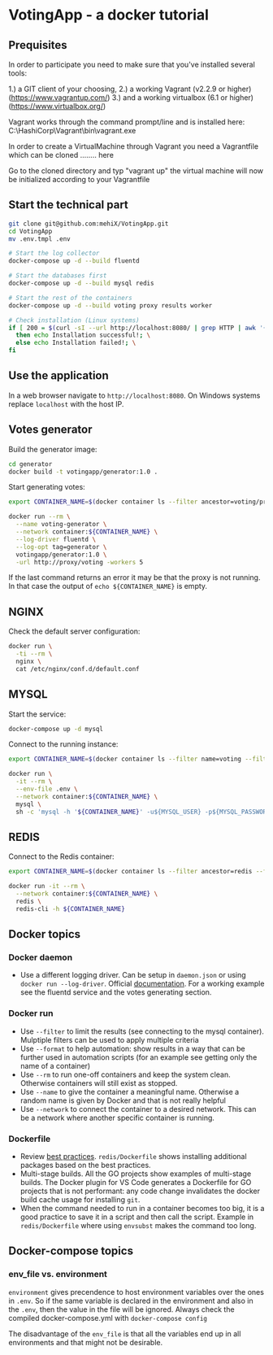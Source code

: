 # VotingApp - a docker tutorial

## Prequisites

In order to participate you need to make sure that you've installed several tools:

1.) a GIT client of your choosing, 
2.) a working Vagrant (v2.2.9 or higher)(https://www.vagrantup.com/) 
3.) and a working virtualbox (6.1 or higher)(https://www.virtualbox.org/)

Vagrant works through the command prompt/line and is installed here: C:\HashiCorp\Vagrant\bin\vagrant.exe

In order to create a VirtualMachine through Vagrant you need a Vagrantfile which can be cloned ........ here

Go to the cloned directory and typ "vagrant up" the virtual machine will now be initialized according to your Vagrantfile



## Start the technical part

```bash
git clone git@github.com:mehiX/VotingApp.git
cd VotingApp
mv .env.tmpl .env

# Start the log collector
docker-compose up -d --build fluentd

# Start the databases first
docker-compose up -d --build mysql redis

# Start the rest of the containers
docker-compose up -d --build voting proxy results worker

# Check installation (Linux systems)
if [ 200 = $(curl -sI --url http://localhost:8080/ | grep HTTP | awk '{ print $2 }') ]; \
  then echo Installation successful!; \
  else echo Installation failed!; \
fi
```

## Use the application

In a web browser navigate to `http://localhost:8080`. On Windows systems replace `localhost` with the host IP.

## Votes generator

Build the generator image:

```bash
cd generator
docker build -t votingapp/generator:1.0 .
```

Start generating votes:

```bash
export CONTAINER_NAME=$(docker container ls --filter ancestor=voting/proxy:1.0 --format "{{.Names}}")

docker run --rm \
  --name voting-generator \
  --network container:${CONTAINER_NAME} \
  --log-driver fluentd \
  --log-opt tag=generator \
  votingapp/generator:1.0 \
  -url http://proxy/voting -workers 5
```

If the last command returns an error it may be that the proxy is not running. In that case the output of `echo ${CONTAINER_NAME}` is empty.

## NGINX

Check the default server configuration:

```bash
docker run \
  -ti --rm \
  nginx \
  cat /etc/nginx/conf.d/default.conf
```

## MYSQL

Start the service:

```bash
docker-compose up -d mysql
```

Connect to the running instance:

```bash
export CONTAINER_NAME=$(docker container ls --filter name=voting --filter ancestor=mysql --format "{{.Names}}")

docker run \
  -it --rm \
  --env-file .env \
  --network container:${CONTAINER_NAME} \
  mysql \
  sh -c 'mysql -h '${CONTAINER_NAME}' -u${MYSQL_USER} -p${MYSQL_PASSWORD}'
```

## REDIS

Connect to the Redis container:

```bash
export CONTAINER_NAME=$(docker container ls --filter ancestor=redis --filter name=voting --format "{{.Names}}")

docker run -it --rm \
  --network container:${CONTAINER_NAME} \
  redis \
  redis-cli -h ${CONTAINER_NAME}
```

## Docker topics

### Docker daemon

- Use a different logging driver. Can be setup in `daemon.json` or using `docker run --log-driver`. Official [documentation](https://docs.docker.com/config/containers/logging/configure/). For a working example see the fluentd service and the votes generating section.

### Docker run

- Use `--filter` to limit the results (see connecting to the mysql container). Mulptiple filters can be used to apply multiple criteria
- Use `--format` to help automation: show results in a way that can be further used in automation scripts (for an example see getting only the name of a container)
- Use `--rm` to run one-off containers and keep the system clean. Otherwise containers will still exist as stopped.
- Use `--name` to give the container a meaningful name. Otherwise a random name is given by Docker and that is not really helpful
- Use `--network` to connect the container to a desired network. This can be a network where another specific container is running.

### Dockerfile

- Review [best practices](https://docs.docker.com/develop/develop-images/dockerfile_best-practices/). `redis/Dockerfile` shows installing additional packages based on the best practices.
- Multi-stage builds. All the GO projects show examples of multi-stage builds. The Docker plugin for VS Code generates a Dockerfile for GO projects that is not performant: any code change invalidates the docker build cache usage for installing `git`.
- When the command needed to run in a container becomes too big, it is a good practice to save it in a script and then call the script. Example in `redis/Dockerfile` where using `envsubst` makes the command too long.

## Docker-compose topics

### env_file vs. environment

`environment` gives precendence to host environment variables over the ones in `.env`. So if the same variable is declared in the environment and also in the `.env`, then the value in the file will be ignored. Always check the compiled docker-compose.yml with `docker-compose config`

The disadvantage of the `env_file` is that all the variables end up in all environments and that might not be desirable.
